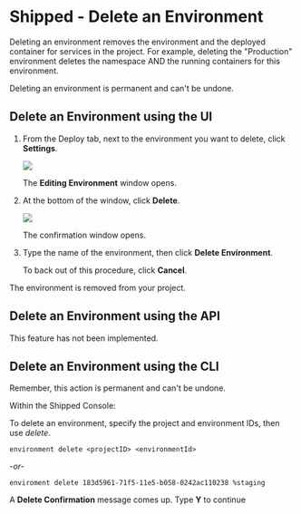 # Shipped - Delete an Environment 

Deleting an environment removes the environment and  the deployed container for services in the project. For example, deleting the "Production" environment deletes the namespace AND the running containers for this environment.

Deleting an environment is permanent and can't be undone.



## Delete an Environment using the UI

1. From the Deploy tab, next to the environment you want to delete, click **Settings**.

	![](posts/files/shipped-manage-environments/assets/environment-settings.png)


	The **Editing Environment** window opens.

2. At the bottom of the window, click **Delete**.

	![](posts/files/shipped-manage-environments/assets/environment-delete.png)


	The confirmation window opens.

3. Type the name of the environment, then click **Delete Environment**.

	To back out of this procedure, click **Cancel**.

The environment is removed from your project.


## Delete an Environment using the API
This feature has not been implemented.



## Delete an Environment  using the CLI

Remember, this action is permanent and can't be undone.

Within the Shipped Console:

To delete an environment, specify the project and environment IDs, then use *delete*.

	environment delete <projectID> <environmentId>

*-or-*

	enviroment delete 183d5961-71f5-11e5-b058-0242ac110238 %staging

A **Delete Confirmation** message comes up. Type **Y** to continue




